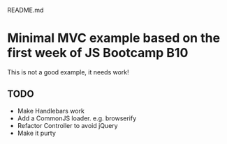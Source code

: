 README.md

# Minimal MVC example based on the first week of JS Bootcamp B10

This is not a good example, it needs work!

## TODO

- Make Handlebars work
- Add a CommonJS loader. e.g. browserify
- Refactor Controller to avoid jQuery
- Make it purty
